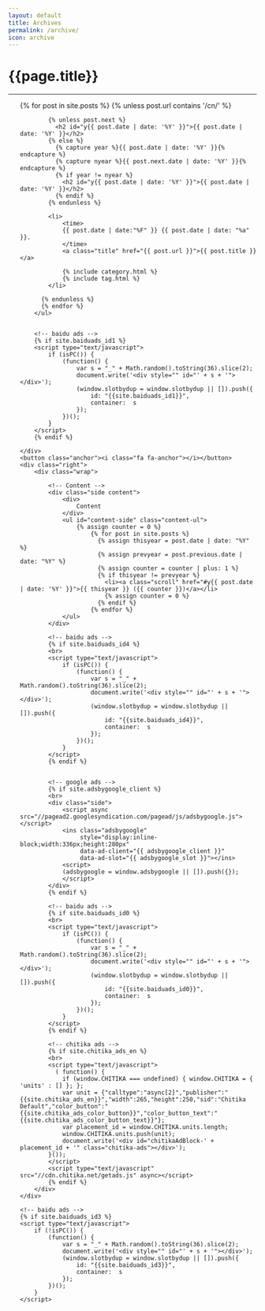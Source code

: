```yaml
---
layout: default
title: Archives
permalink: /archive/
icon: archive
---
```


<!-- <h1>Archive of posts with {{ page.type }} '{{ page.title }}'</h1> -->


<div class="page clearfix">
    <div class="left">
        <h1>{{page.title}}</h1>
        <hr>
        <ul>
          {% for post in site.posts %}
            {% unless post.url contains '/cn/' %}

            {% unless post.next %}
              <h2 id="y{{ post.date | date: '%Y' }}">{{ post.date | date: '%Y' }}</h2>
            {% else %}
              {% capture year %}{{ post.date | date: '%Y' }}{% endcapture %}
              {% capture nyear %}{{ post.next.date | date: '%Y' }}{% endcapture %}
              {% if year != nyear %}
                <h2 id="y{{ post.date | date: '%Y' }}">{{ post.date | date: '%Y' }}</h2>
              {% endif %}
            {% endunless %}

            <li>
                <time>
                {{ post.date | date:"%F" }} {{ post.date | date: "%a" }}.
                </time>
                <a class="title" href="{{ post.url }}">{{ post.title }}</a>

                {% include category.html %}
                {% include tag.html %}
            </li>

          {% endunless %}
          {% endfor %}
        </ul>


        <!-- baidu ads -->
        {% if site.baiduads_id1 %}
        <script type="text/javascript">
            if (isPC()) {
                (function() {
                    var s = "_" + Math.random().toString(36).slice(2);
                    document.write('<div style="" id="' + s + '"></div>');
                    (window.slotbydup = window.slotbydup || []).push({
                        id: "{{site.baiduads_id1}}",
                        container:  s
                    });
                })();
            }
        </script>
        {% endif %}

    </div>
    <button class="anchor"><i class="fa fa-anchor"></i></button>
    <div class="right">
        <div class="wrap">

            <!-- Content -->
            <div class="side content">
                <div>
                    Content
                </div>
                <ul id="content-side" class="content-ul">
                    {% assign counter = 0 %}
                        {% for post in site.posts %}
                          {% assign thisyear = post.date | date: "%Y" %}
                          {% assign prevyear = post.previous.date | date: "%Y" %}
                          {% assign counter = counter | plus: 1 %}
                          {% if thisyear != prevyear %}
                            <li><a class="scroll" href="#y{{ post.date | date: '%Y' }}">{{ thisyear }} ({{ counter }})</a></li>
                            {% assign counter = 0 %}
                          {% endif %}
                        {% endfor %}
                </ul>
            </div>

            <!-- baidu ads -->
            {% if site.baiduads_id4 %}
            <br>
            <script type="text/javascript">
                if (isPC()) {
                    (function() {
                        var s = "_" + Math.random().toString(36).slice(2);
                        document.write('<div style="" id="' + s + '"></div>');
                        (window.slotbydup = window.slotbydup || []).push({
                            id: "{{site.baiduads_id4}}",
                            container:  s
                        });
                    })();
                }
            </script>
            {% endif %}
            
            
            <!-- google ads -->
            {% if site.adsbygoogle_client %}
            <br>
            <div class="side">
                <script async src="//pagead2.googlesyndication.com/pagead/js/adsbygoogle.js"></script>
                <ins class="adsbygoogle"
                     style="display:inline-block;width:336px;height:280px"
                     data-ad-client="{{ adsbygoogle_client }}"
                     data-ad-slot="{{ adsbygoogle_slot }}"></ins>
                <script>
                (adsbygoogle = window.adsbygoogle || []).push({});
                </script>
            </div> 
            {% endif %}

            <!-- baidu ads -->
            {% if site.baiduads_id0 %}
            <br>
            <script type="text/javascript">
                if (isPC()) {
                    (function() {
                        var s = "_" + Math.random().toString(36).slice(2);
                        document.write('<div style="" id="' + s + '"></div>');
                        (window.slotbydup = window.slotbydup || []).push({
                            id: "{{site.baiduads_id0}}",
                            container:  s
                        });
                    })();
                }
            </script>
            {% endif %}

            <!-- chitika ads -->
            {% if site.chitika_ads_en %}
            <br>
            <script type="text/javascript">
              ( function() {
                if (window.CHITIKA === undefined) { window.CHITIKA = { 'units' : [] }; };
                var unit = {"calltype":"async[2]","publisher":"{{site.chitika_ads_en}}","width":265,"height":250,"sid":"Chitika Default","color_button":"{{site.chitika_ads_color_button}}","color_button_text":"{{site.chitika_ads_color_button_text}}"};
                var placement_id = window.CHITIKA.units.length;
                window.CHITIKA.units.push(unit);
                document.write('<div id="chitikaAdBlock-' + placement_id + '" class="chitika-ads"></div>');
            }());
            </script>
            <script type="text/javascript" src="//cdn.chitika.net/getads.js" async></script>
            {% endif %}
        </div>
    </div>

    <!-- baidu ads -->
    {% if site.baiduads_id3 %}
    <script type="text/javascript">
        if (!isPC()) {
            (function() {
                var s = "_" + Math.random().toString(36).slice(2);
                document.write('<div style="" id="' + s + '"></div>');
                (window.slotbydup = window.slotbydup || []).push({
                    id: "{{site.baiduads_id3}}",
                    container:  s
                });
            })();
        }
    </script>
</div>
<script src="{{ "/js/pageContent.js " | prepend: site.baseurl }}" charset="utf-8"></script>

